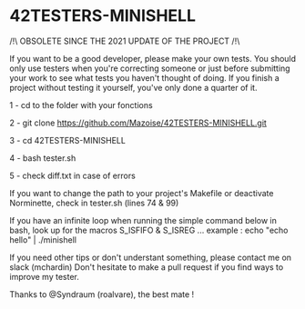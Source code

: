 # 42TESTERS-MINISHELL

/!\ OBSOLETE SINCE THE 2021 UPDATE OF THE PROJECT /!\

If you want to be a good developer, please make your own tests. You should only use testers when you're correcting someone or just before submitting your work to see what tests you haven't thought of doing. If you finish a project without testing it yourself, you've only done a quarter of it.

1 - cd to the folder with your fonctions

2 - git clone https://github.com/Mazoise/42TESTERS-MINISHELL.git

3 - cd 42TESTERS-MINISHELL

4 - bash tester.sh

5 - check diff.txt in case of errors

If you want to change the path to your project's Makefile or deactivate Norminette, check in tester.sh (lines 74 & 99)

If you have an infinite loop when running the simple command below in bash, look up for the macros S_ISFIFO & S_ISREG ...
example :
        echo "echo hello" | ./minishell

If you need other tips or don't understant something, please contact me on slack (mchardin)
Don't hesitate to make a pull request if you find ways to improve my tester.

Thanks to @Syndraum (roalvare), the best mate ! 
